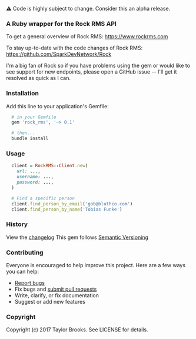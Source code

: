 ⚠️  Code is highly subject to change. Consider this an alpha release.

### A Ruby wrapper for the Rock RMS API

To get a general overview of Rock RMS: https://www.rockrms.com

To stay up-to-date with the code changes of Rock RMS: https://github.com/SparkDevNetwork/Rock

I'm a big fan of Rock so if you have problems using the gem or would like to see support for new endpoints, please open a GitHub issue -- I'll get it resolved as quick as I can.

### Installation
Add this line to your application's Gemfile:
````ruby
  # in your Gemfile
  gem 'rock_rms', '~> 0.1'

  # then...
  bundle install
````

### Usage
````ruby
  client = RockRMS::Client.new(
    url: ...,
    username: ...,
    password: ...,
  )

  # Find a specific person
  client.find_person_by_email('gob@bluthco.com')
  client.find_person_by_name('Tobias Funke')
````

### History

View the [changelog](https://github.com/taylorbrooks/rock_rms/blob/master/CHANGELOG.md)
This gem follows [Semantic Versioning](http://semver.org/)

### Contributing

Everyone is encouraged to help improve this project. Here are a few ways you can help:

- [Report bugs](https://github.com/taylorbrooks/rock_rms/issues)
- Fix bugs and [submit pull requests](https://github.com/taylorbrooks/rock_rms/pulls)
- Write, clarify, or fix documentation
- Suggest or add new features

### Copyright
Copyright (c) 2017 Taylor Brooks. See LICENSE for details.
